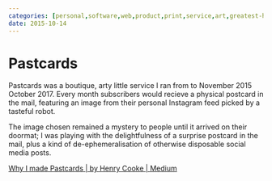 ```yaml
---
categories: [personal,software,web,product,print,service,art,greatest-hits,creative-technologist]
date: 2015-10-14
---
```


# Pastcards

Pastcards was a boutique, arty little service I ran from to November 2015 October 2017. Every month subscribers would recieve a physical postcard in the mail, featuring an image from their personal Instagram feed picked by a tasteful robot.

The image chosen remained a mystery to people until it arrived on their doormat; I was playing with the delightfulness of a surprise postcard in the mail, plus a kind of de-ephemeralisation of otherwise disposable social media posts.

[Why I made Pastcards | by Henry Cooke | Medium](https://medium.com/@prehensile/why-i-made-pastcards-fc4406cc5330)